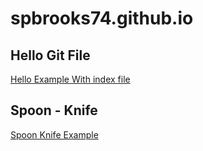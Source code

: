 # spbrooks74.github.io
## Hello Git File
<a href="http://spbrooks74.github.io/hello"> Hello Example With index file </a>

## Spoon - Knife 
<a href="http://spbrooks74.github.io/Spoon-Knife"> Spoon Knife Example </a>

